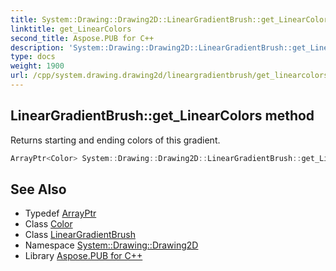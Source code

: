```yaml
---
title: System::Drawing::Drawing2D::LinearGradientBrush::get_LinearColors method
linktitle: get_LinearColors
second_title: Aspose.PUB for C++
description: 'System::Drawing::Drawing2D::LinearGradientBrush::get_LinearColors method. Returns starting and ending colors of this gradient in C++.'
type: docs
weight: 1900
url: /cpp/system.drawing.drawing2d/lineargradientbrush/get_linearcolors/
---
```

## LinearGradientBrush::get_LinearColors method


Returns starting and ending colors of this gradient.

```cpp
ArrayPtr<Color> System::Drawing::Drawing2D::LinearGradientBrush::get_LinearColors() const
```

## See Also

* Typedef [ArrayPtr](../../../system/arrayptr/)
* Class [Color](../../../system.drawing/color/)
* Class [LinearGradientBrush](../)
* Namespace [System::Drawing::Drawing2D](../../)
* Library [Aspose.PUB for C++](../../../)
